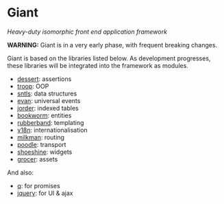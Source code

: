 # Giant

*Heavy-duty isomorphic front end application framework*

**WARNING:** Giant is in a very early phase, with frequent breaking changes.

Giant is based on the libraries listed below. As development progresses, these libraries will be integrated into the framework as modules.

- [dessert](https://www.npmjs.com/package/dessert): assertions
- [troop](https://www.npmjs.com/package/troop): OOP
- [sntls](https://www.npmjs.com/package/sntls): data structures
- [evan](https://www.npmjs.com/package/evan): universal events
- [jorder](https://www.npmjs.com/package/jorder): indexed tables
- [bookworm](https://www.npmjs.com/package/bookworm): entities
- [rubberband](https://www.npmjs.com/package/rubberband): templating
- [v18n](https://www.npmjs.com/package/v18n): internationalisation
- [milkman](https://www.npmjs.com/package/milkman): routing
- [poodle](https://www.npmjs.com/package/poodle): transport
- [shoeshine](https://www.npmjs.com/package/shoeshine): widgets
- [grocer](https://www.npmjs.com/package/grocer): assets

And also:

- [q](https://www.npmjs.com/package/q): for promises
- [jquery](https://www.npmjs.com/package/jquery): for UI & ajax
